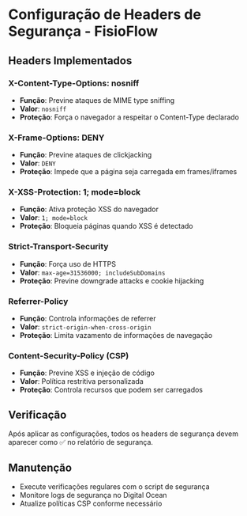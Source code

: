 # Configuração de Headers de Segurança - FisioFlow

## Headers Implementados

### X-Content-Type-Options: nosniff
- **Função**: Previne ataques de MIME type sniffing
- **Valor**: `nosniff`
- **Proteção**: Força o navegador a respeitar o Content-Type declarado

### X-Frame-Options: DENY
- **Função**: Previne ataques de clickjacking
- **Valor**: `DENY`
- **Proteção**: Impede que a página seja carregada em frames/iframes

### X-XSS-Protection: 1; mode=block
- **Função**: Ativa proteção XSS do navegador
- **Valor**: `1; mode=block`
- **Proteção**: Bloqueia páginas quando XSS é detectado

### Strict-Transport-Security
- **Função**: Força uso de HTTPS
- **Valor**: `max-age=31536000; includeSubDomains`
- **Proteção**: Previne downgrade attacks e cookie hijacking

### Referrer-Policy
- **Função**: Controla informações de referrer
- **Valor**: `strict-origin-when-cross-origin`
- **Proteção**: Limita vazamento de informações de navegação

### Content-Security-Policy (CSP)
- **Função**: Previne XSS e injeção de código
- **Valor**: Política restritiva personalizada
- **Proteção**: Controla recursos que podem ser carregados

## Verificação

Após aplicar as configurações, todos os headers de segurança devem aparecer como ✅ no relatório de segurança.

## Manutenção

- Execute verificações regulares com o script de segurança
- Monitore logs de segurança no Digital Ocean
- Atualize políticas CSP conforme necessário
